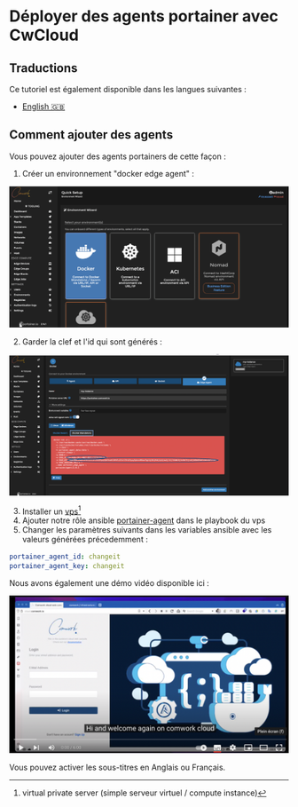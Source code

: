 # Déployer des agents portainer avec CwCloud

## Traductions

Ce tutoriel est également disponible dans les langues suivantes :
* [English 🇬🇧](../../../../tutorials/portainer/agent.md)

## Comment ajouter des agents

Vous pouvez ajouter des agents portainers de cette façon :

1. Créer un environnement "docker edge agent" :

![portainer_edge_agent_1](../../../../img/portainer_edge_agent_1.png)

2. Garder la clef et l'id qui sont générés :

![portainer_edge_agent_2](../../../../img/portainer_edge_agent_2.png)

3. Installer un [vps[^1]](../../../../vps.md)
4. Ajouter notre rôle ansible [portainer-agent](https://gitlab.comwork.io/oss/ansible-iac/portainer/ansible-portainer-agent) dans le playbook du vps
5. Changer les paramètres suivants dans les variables ansible avec les valeurs générées précedemment :

```yaml
portainer_agent_id: changeit
portainer_agent_key: changeit
```

Nous avons également une démo vidéo disponible ici :

[![portainer_agent_demo](../../../../img/portainer_agent_demo.png)](https://youtu.be/iYK2cwHQh1A)

Vous pouvez activer les sous-titres en Anglais ou Français.

[^1]: virtual private server (simple serveur virtuel / compute instance)
